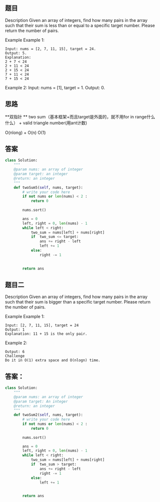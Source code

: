 ## 题目
Description
Given an array of integers, find how many pairs in the array such that their sum is less than or equal to a specific target number. Please return the number of pairs.

Example
Example 1:
```
Input: nums = [2, 7, 11, 15], target = 24. 
Output: 5. 
Explanation:
2 + 7 < 24
2 + 11 < 24
2 + 15 < 24
7 + 11 < 24
7 + 15 < 24
```

Example 2:
Input: nums = [1], target = 1. 
Output: 0. 

## 思路
**双指针 **
two sum（基本框架+而且target是外面的，就不用for in range什么什么） + valid triangle number(用ant计数)

O(nlong) + O(n)
O(1)

## 答案
```python
class Solution:
    """
    @param nums: an array of integer
    @param target: an integer
    @return: an integer
    """
    def twoSum5(self, nums, target):
        # write your code here
        if not nums or len(nums) < 2 :
            return 0
        
        nums.sort()

        ans = 0
        left, right = 0, len(nums) - 1
        while left < right:
            two_sum = nums[left] + nums[right]
            if  two_sum <= target:
                ans += right - left
                left += 1
            else:
                right -= 1
                
        
        return ans
```
## 题目二
Description
Given an array of integers, find how many pairs in the array such that their sum is bigger than a specific target number. Please return the number of pairs.

Example
Example 1:
```
Input: [2, 7, 11, 15], target = 24
Output: 1
Explanation: 11 + 15 is the only pair.
```

Example 2:
```Input: [1, 1, 1, 1], target = 1
Output: 6
Challenge
Do it in O(1) extra space and O(nlogn) time.
```
## 答案：
```python
class Solution:
    """
    @param nums: an array of integer
    @param target: An integer
    @return: an integer
    """
    def twoSum2(self, nums, target):
        # write your code here
        if not nums or len(nums) < 2 :
            return 0
        
        nums.sort()

        ans = 0
        left, right = 0, len(nums) - 1
        while left < right:
            two_sum = nums[left] + nums[right]
            if  two_sum > target:
                ans += right - left
                right -= 1
            else:
                left += 1
                
        
        return ans
 ```
